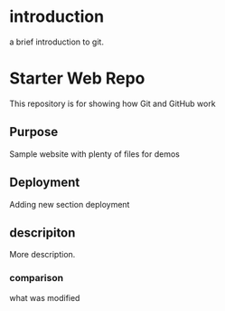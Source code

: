 # introduction
a brief introduction to git.

# Starter Web Repo


This repository is for showing how Git and GitHub work

## Purpose

Sample website with plenty of files for demos

## Deployment
Adding new section deployment

## descripiton
More description.

### comparison


what was modified
